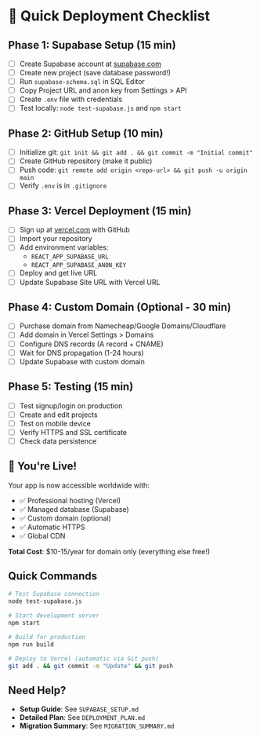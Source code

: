# 🚀 Quick Deployment Checklist

## Phase 1: Supabase Setup (15 min)
- [ ] Create Supabase account at [supabase.com](https://supabase.com)
- [ ] Create new project (save database password!)
- [ ] Run `supabase-schema.sql` in SQL Editor
- [ ] Copy Project URL and anon key from Settings > API
- [ ] Create `.env` file with credentials
- [ ] Test locally: `node test-supabase.js` and `npm start`

## Phase 2: GitHub Setup (10 min)
- [ ] Initialize git: `git init && git add . && git commit -m "Initial commit"`
- [ ] Create GitHub repository (make it public)
- [ ] Push code: `git remote add origin <repo-url> && git push -u origin main`
- [ ] Verify `.env` is in `.gitignore`

## Phase 3: Vercel Deployment (15 min)
- [ ] Sign up at [vercel.com](https://vercel.com) with GitHub
- [ ] Import your repository
- [ ] Add environment variables:
  - `REACT_APP_SUPABASE_URL`
  - `REACT_APP_SUPABASE_ANON_KEY`
- [ ] Deploy and get live URL
- [ ] Update Supabase Site URL with Vercel URL

## Phase 4: Custom Domain (Optional - 30 min)
- [ ] Purchase domain from Namecheap/Google Domains/Cloudflare
- [ ] Add domain in Vercel Settings > Domains
- [ ] Configure DNS records (A record + CNAME)
- [ ] Wait for DNS propagation (1-24 hours)
- [ ] Update Supabase with custom domain

## Phase 5: Testing (15 min)
- [ ] Test signup/login on production
- [ ] Create and edit projects
- [ ] Test on mobile device
- [ ] Verify HTTPS and SSL certificate
- [ ] Check data persistence

## 🎉 You're Live!
Your app is now accessible worldwide with:
- ✅ Professional hosting (Vercel)
- ✅ Managed database (Supabase)
- ✅ Custom domain (optional)
- ✅ Automatic HTTPS
- ✅ Global CDN

**Total Cost**: $10-15/year for domain only (everything else free!)

## Quick Commands
```bash
# Test Supabase connection
node test-supabase.js

# Start development server
npm start

# Build for production
npm run build

# Deploy to Vercel (automatic via Git push)
git add . && git commit -m "Update" && git push
```

## Need Help?
- **Setup Guide**: See `SUPABASE_SETUP.md`
- **Detailed Plan**: See `DEPLOYMENT_PLAN.md`
- **Migration Summary**: See `MIGRATION_SUMMARY.md`



